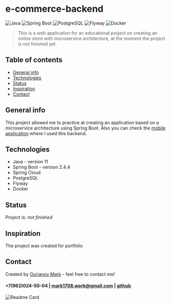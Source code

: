 # e-commerce-backend
![Java](https://img.shields.io/badge/-Java-0a0a0a?style=for-the-badge&logo=Java) 
![Spring Boot](https://img.shields.io/badge/-springboot-0a0a0a?style=for-the-badge&logo=springboot)
![PostgreSQL](https://img.shields.io/badge/-postgresql-0a0a0a?style=for-the-badge&logo=postgresql)
![Flyway](https://img.shields.io/badge/-flyway-0a0a0a?style=for-the-badge&logo=flyway)
![Docker](https://img.shields.io/badge/-Docker-0a0a0a?style=for-the-badge&logo=Docker)
<br/>

>This is a web application for an educational project on creating an online store with microservice architecture, at the moment the project is not finished yet.

## Table of contents
* [General info](#general-info)
* [Technologies](#technologies)
* [Status](#status)
* [Inspiration](#inspiration)
* [Contact](#contact)

## General info
This project allowed me to practice at creating an application based on a microservice architecture using Spring Boot. Also you can check the [mobile application](https://github.com/Mark1708/shop-flutter-app) where I used this backend.

## Technologies
* Java - version 11
* Spring Boot - version 2.4.4
* Spring Cloud
* PostgreSQL
* Flyway
* Docker

## Status
Project is: _not finished_

## Inspiration
The project was created for portfolio

## Contact
Created by [Gurianov Mark](https://mark1708.github.io/) - feel free to contact me!
#### +7(962)024-50-04 | mark1708.work@gmail.com | [github](http://github.com/Mark1708)

![Readme Card](https://github-readme-stats.vercel.app/api/pin/?username=mark1708&repo=e-commerce-backend&theme=chartreuse-dark&show_icons=true)
